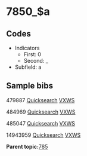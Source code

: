 # 7850\_$a

## Codes

-   Indicators
    -   First: 0
    -   Second: \_
-   Subfield: a

## Sample bibs

479887 [Quicksearch](https://search.library.yale.edu/catalog/479887) [VXWS](http://prodorbis.library.yale.edu:7014/vxws/GetHoldingsService?bibId=479887)

484969 [Quicksearch](https://search.library.yale.edu/catalog/484969) [VXWS](http://prodorbis.library.yale.edu:7014/vxws/GetHoldingsService?bibId=484969)

485047 [Quicksearch](https://search.library.yale.edu/catalog/485047) [VXWS](http://prodorbis.library.yale.edu:7014/vxws/GetHoldingsService?bibId=485047)

14943959 [Quicksearch](https://search.library.yale.edu/catalog/14943959) [VXWS](http://prodorbis.library.yale.edu:7014/vxws/GetHoldingsService?bibId=14943959)

**Parent topic:**[785](../../tags/785/785.md)

